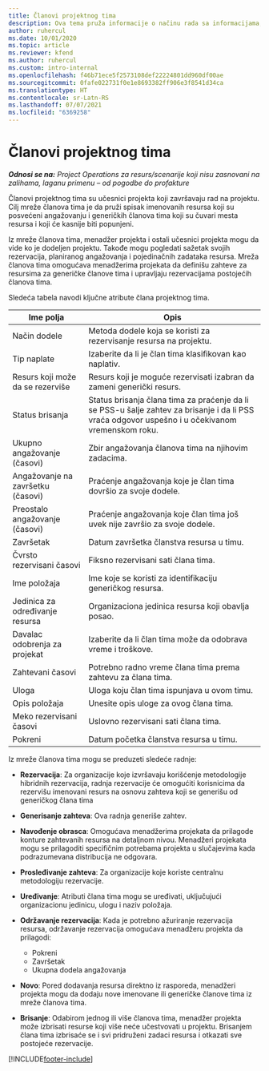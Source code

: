 ```yaml
---
title: Članovi projektnog tima
description: Ova tema pruža informacije o načinu rada sa informacijama, atributima i rasporedom članova projektnog tima.
author: ruhercul
ms.date: 10/01/2020
ms.topic: article
ms.reviewer: kfend
ms.author: ruhercul
ms.custom: intro-internal
ms.openlocfilehash: f46b71ece5f2573108def22224801dd960df00ae
ms.sourcegitcommit: 0fafe022731f0e1e8693382ff906e3f8541d34ca
ms.translationtype: HT
ms.contentlocale: sr-Latn-RS
ms.lasthandoff: 07/07/2021
ms.locfileid: "6369258"
---
```

# <a name="project-team-members"></a>Članovi projektnog tima

_**Odnosi se na:** Project Operations za resurs/scenarije koji nisu zasnovani na zalihama, laganu primenu – od pogodbe do profakture_

Članovi projektnog tima su učesnici projekta koji završavaju rad na projektu. Cilj mreže članova tima je da pruži spisak imenovanih resursa koji su posvećeni angažovanju i generičkih članova tima koji su čuvari mesta resursa i koji će kasnije biti popunjeni.

Iz mreže članova tima, menadžer projekta i ostali učesnici projekta mogu da vide ko je dodeljen projektu. Takođe mogu pogledati sažetak svojih rezervacija, planiranog angažovanja i pojedinačnih zadataka resursa. Mreža članova tima omogućava menadžerima projekata da definišu zahteve za resursima za generičke članove tima i upravljaju rezervacijama postojećih članova tima.

Sledeća tabela navodi ključne atribute člana projektnog tima.

| Ime polja          | Opis                                                                                                                                                                  |
|--------------------------|-----------------------------------------------------------------------------------------------------------------------------------------------------------------------------------|
| Način dodele        | Metoda dodele koja se koristi za rezervisanje resursa na projektu.                                                                         |
| Tip naplate             | Izaberite da li je član tima klasifikovan kao naplativ.                                                                                                                                       |
| Resurs koji može da se rezerviše        | Resurs koji je moguće rezervisati izabran da zameni generički resurs.                                                                                                                   |
| Status brisanja            | Status brisanja člana tima za praćenje da li se PSS-u šalje zahtev za brisanje i da li PSS vraća odgovor uspešno i u očekivanom vremenskom roku. |
| Ukupno angažovanje (časovi)     | Zbir angažovanja članova tima na njihovim zadacima.                                                                                                                         |
| Angažovanje na završetku (časovi) | Praćenje angažovanja koje je član tima dovršio za svoje dodele.                                                                                           |
| Preostalo angažovanje (časovi) | Praćenje angažovanja koje član tima još uvek nije završio za svoje dodele.                                                                                    |
| Završetak                   | Datum završetka članstva resursa u timu.                                                                                                                                            |
| Čvrsto rezervisani časovi        | Fiksno rezervisani sati člana tima.                                                                                                                                                                |
| Ime položaja            | Ime koje se koristi za identifikaciju generičkog resursa.                                                                                                                                   |
| Jedinica za određivanje resursa          | Organizaciona jedinica resursa koji obavlja posao.                                                                                                                      |
| Davalac odobrenja za projekat         | Izaberite da li član tima može da odobrava vreme i troškove.                                                                                                                     |
| Zahtevani časovi           | Potrebno radno vreme člana tima prema zahtevu za člana tima.                                                                                                                       |
| Uloga                     | Uloga koju član tima ispunjava u ovom timu.                                                                                                                                |
| Opis položaja     | Unesite opis uloge za ovog člana tima.                                                                                                                             |
| Meko rezervisani časovi        | Uslovno rezervisani sati člana tima.                                                                                                                                                                 |
| Pokreni                    | Datum početka članstva resursa u timu.                                                                                                                                          |

Iz mreže članova tima mogu se preduzeti sledeće radnje:

- **Rezervacija**: Za organizacije koje izvršavaju korišćenje metodologije hibridnih rezervacija, radnja rezervacije će omogućiti korisnicima da rezervišu imenovani resurs na osnovu zahteva koji se generišu od generičkog člana tima
- **Generisanje zahteva**: Ova radnja generiše zahtev.
- **Navođenje obrasca**: Omogućava menadžerima projekata da prilagode konture zahtevanih resursa na detaljnom nivou. Menadžeri projekata mogu se prilagoditi specifičnim potrebama projekta u slučajevima kada podrazumevana distribucija ne odgovara.
- **Prosleđivanje zahteva**: Za organizacije koje koriste centralnu metodologiju rezervacije.
- **Uređivanje**: Atributi člana tima mogu se uređivati, uključujući organizacionu jedinicu, ulogu i naziv položaja.
- **Održavanje rezervacija**: Kada je potrebno ažuriranje rezervacija resursa, održavanje rezervacija omogućava menadžeru projekta da prilagodi:

    - Pokreni
    - Završetak
    - Ukupna dodela angažovanja

- **Novo**: Pored dodavanja resursa direktno iz rasporeda, menadžeri projekta mogu da dodaju nove imenovane ili generičke članove tima iz mreže članova tima.
- **Brisanje**: Odabirom jednog ili više članova tima, menadžer projekta može izbrisati resurse koji više neće učestvovati u projektu. Brisanjem člana tima izbrisaće se i svi pridruženi zadaci resursa i otkazati sve postojeće rezervacije.


[!INCLUDE[footer-include](../includes/footer-banner.md)]